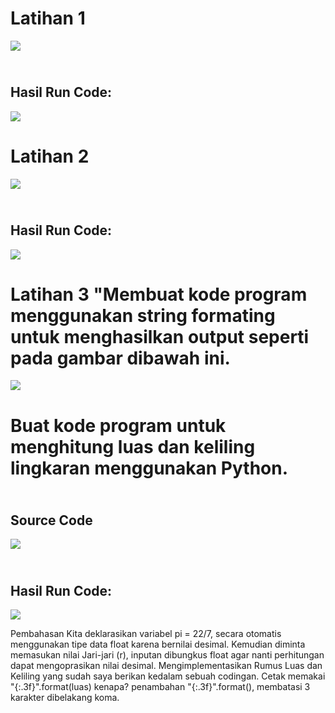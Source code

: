 # <b>Latihan 1</b>

![](Foto/foto1.png)

## <br>Hasil Run Code:</br>

![](Foto/hasil1.png)

# <b>Latihan 2</b>

![](Foto/foto2.png)

## <br>Hasil Run Code:</br>

![](Foto/hasil2.png)

# <b>Latihan 3 "Membuat kode program menggunakan string formating untuk menghasilkan output seperti pada gambar dibawah ini.</b>

![](Foto/foto3.png)

# <b>Buat kode program untuk menghitung luas dan keliling lingkaran menggunakan Python.</b>

## <br>Source Code</br>

![](Foto/foto4.png)

## <br>Hasil Run Code:</br>

![](Foto/hasil4.png)

Pembahasan
Kita deklarasikan variabel pi = 22/7, secara otomatis menggunakan tipe data float karena bernilai desimal.
Kemudian diminta memasukan nilai Jari-jari (r), inputan dibungkus float agar nanti perhitungan dapat mengoprasikan nilai desimal.
Mengimplementasikan Rumus Luas dan Keliling yang sudah saya berikan kedalam sebuah codingan.
Cetak memakai "{:.3f}".format(luas) kenapa? penambahan "{:.3f}".format(), membatasi 3 karakter dibelakang koma.
